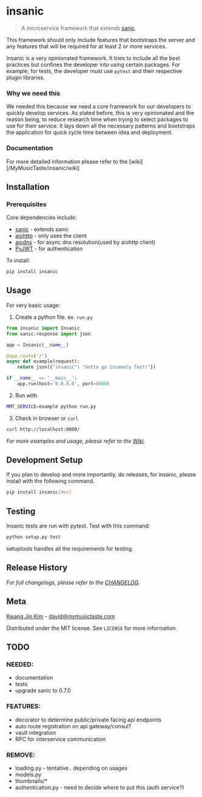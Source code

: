 # insanic

> A microservice framework that extends [sanic](sanic).

This framework should only include features that bootstraps
the server and any features that will be required for at least 2 or more services.

Insanic is a very opinionated framework.  It tries to include all the best practices but confines
the developer into using certain packages. For example, for tests, the developer must use
`pytest` and their respective plugin libraries.

### Why we need this

We needed this because we need a core framework for our developers to quickly develop services.
As stated before, this is very opinionated and the reason being, to reduce research time when
trying to select packages to use for their service.  It lays down all the necessary patterns and
bootstraps the application for quick cycle time between idea and deployment.

### Documentation

For more detailed information please refer to the [wiki][/MyMusicTaste/insanic/wiki]

## Installation

### Prerequisites

Core dependencies include:

- [sanic](sanic) - extends sanic
- [aiohttp](aiohttp) - only uses the client
- [aiodns](aiodns) - for async dns resolution(used by aiohttp client)
- [PyJWT](pyjwt) - for authentication

To install:

``` sh
pip install insanic
```

## Usage

For very basic usage:

1. Create a python file. ex. `run.py`

``` py
from insanic import Insanic
from sanic.response import json

app = Insanic(__name__)

@app.route('/')
async def example(request):
    return json({"insanic": "Gotta go insanely fast!"})

if __name__ == '__main__':
    app.run(host='0.0.0.0', port=8000)

```

2. Run with
``` sh
MMT_SERVICE=example python run.py
```

3. Check in browser or `curl`
``` sh
curl http://localhost:8000/
```


_For more examples and usage, please refer to the [Wiki][wiki]._

## Development Setup

If you plan to develop and more importantly, do releases, for insanic, please install with the following command.

```sh
pip install insanic[dev]
```

## Testing

Insanic tests are run with pytest.
Test with this command:

```sh
python setup.py test
```

setuptools handles all the requirements for testing.

## Release History

_For full changelogs, please refer to the [CHANGELOG][changelog]._


## Meta

[Kwang Jin Kim](https://github.com/crazytruth) - david@mymusictaste.com

Distributed under the MIT license. See ``LICENSE`` for more information.


## TODO

### NEEDED:

- documentation
- tests
- upgrade sanic to 0.7.0

### FEATURES:

- decorator to determine public/private facing api endpoints
- auto route registration on api gateway/consul?
- vault integration
- RPC for interservice communication

### REMOVE:

- loading.py - tentative.. depending on usages
- models.py
- thumbnails/*
- authentication.py - need to decide where to put this (auth service?)

<!-- Markdown link & img dfn's -->
[wiki]: https://github.com/MyMusicTaste/insanic/wiki
[sanic]: https://github.com/channelcat/sanic
[changelog]: https://github.com/MyMusicTaste/insanic/blob/master/CHANGELOG.md
[aiohttp]: https://aiohttp.readthedocs.io/en/stable/
[aiodns]: https://github.com/saghul/aiodns
[pyjwt]: https://github.com/jpadilla/pyjwt


